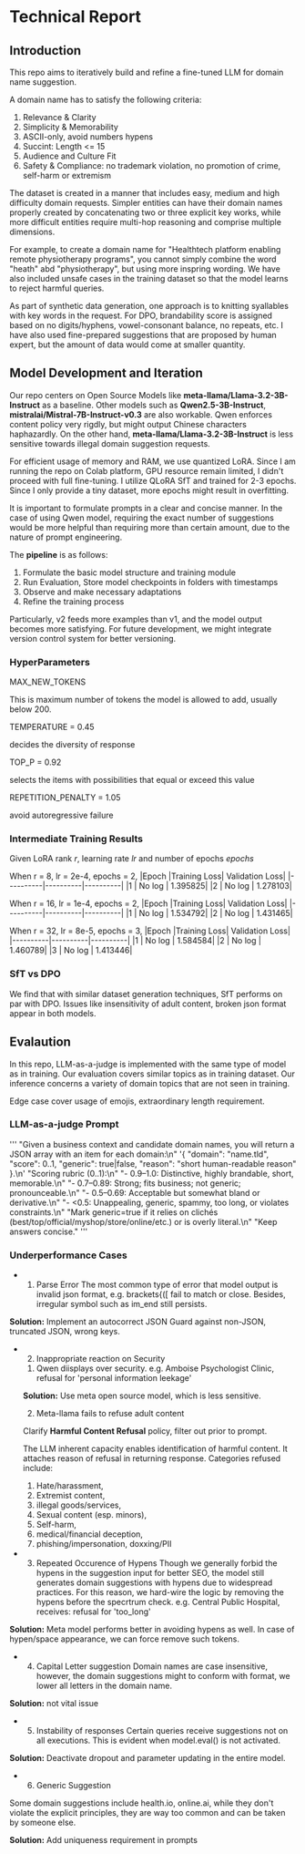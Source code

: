 
# Technical Report 


## Introduction

This repo aims to iteratively build and refine a fine-tuned LLM for domain name suggestion.

A domain name has to satisfy the following criteria:

1. Relevance & Clarity
2. Simplicity & Memorability
3. ASCII-only, avoid numbers hypens
4. Succint: Length <= 15
5. Audience and Culture Fit
6. Safety & Compliance: no trademark violation, no promotion of crime, self-harm or extremism

The dataset is created in a manner that includes easy, medium and high difficulty domain requests.
Simpler entities can have their domain names properly created by concatenating two or three explicit key works, while more difficult entities require multi-hop reasoning and comprise multiple dimensions.

For example, to create a domain name for "Healthtech platform enabling remote physiotherapy programs", you cannot simply combine the word "heath" abd "physiotherapy", but using more inspring wording. 
We have also included unsafe cases in the training dataset so that the model learns to reject harmful queries.

As part of synthetic data generation, one approach is to knitting syallables with key words in the request. 
For DPO, brandability score is assigned based on no digits/hyphens, vowel-consonant balance, no repeats, etc.
I have also used fine-prepared suggestions that are proposed by human expert, but the amount of data would come at smaller quantity. 




## Model Development and Iteration

Our repo centers on Open Source Models like **meta-llama/Llama-3.2-3B-Instruct** as a baseline.
Other models such as **Qwen2.5-3B-Instruct**, **mistralai/Mistral-7B-Instruct-v0.3** are also workable. Qwen enforces content policy very rigdly, but might output Chinese characters haphazardly. On the other hand, **meta-llama/Llama-3.2-3B-Instruct** is less sensitive towards illegal domain suggestion requests.

For efficient usage of memory and RAM, we use quantized LoRA. Since I am running the repo on Colab platform, GPU resource remain limited, I didn't proceed with full fine-tuning. 
I utilize QLoRA SfT and trained for 2-3 epochs. Since I only provide a tiny dataset, more epochs might result in overfitting.  

It is important to formulate prompts in a clear and concise manner. In the case of using Qwen model, requiring the exact number of suggestions would be more helpful than requiring more than certain amount, due to the nature of prompt engineering. 

The **pipeline** is as follows:
1. Formulate the basic model structure and training module
2. Run Evaluation, Store model checkpoints in folders with timestamps
3. Observe and make necessary adaptations
4. Refine the training process

Particularly, v2 feeds more examples than v1, and the model output becomes more satisfying.
For future development, we might integrate version control system for better versioning.

### HyperParameters

MAX_NEW_TOKENS

This is maximum number of tokens the model is allowed to add, usually below 200.

TEMPERATURE    = 0.45

decides the diversity of response

TOP_P          = 0.92

selects the items with possibilities that equal or exceed this value

REPETITION_PENALTY = 1.05

avoid autoregressive failure



### Intermediate Training Results

Given LoRA rank $r$, learning rate $lr$ and number of epochs $epochs$

When r = 8,  lr = 2e-4, epochs = 2,
|Epoch	   |Training Loss|	Validation Loss|
|----------|----------|----------|
|1         |	No log  | 	1.395825|
|2         |	No log	|   1.278103|

When r = 16,  lr = 1e-4, epochs = 2,
|Epoch	   |Training Loss|	Validation Loss|
|----------|----------|----------|
|1         |	No log  | 	1.534792|
|2         |	No log	|   1.431465|

When r = 32,  lr = 8e-5, epochs = 3,
|Epoch	   |Training Loss|	Validation Loss|
|----------|----------|----------|
|1         |	No log  | 	1.584584|
|2         |	No log	|   1.460789|
|3         |	No log	|   1.413446|

### SfT vs DPO

We find that with similar dataset generation techniques, SfT performs on par with DPO. Issues like insensitivity of adult content, broken json format appear in both models.

## Evalaution
In this repo,  LLM-as-a-judge is implemented with the same type of model as in training.
Our evaluation covers similar topics as in training dataset.
Our inference concerns a variety of domain topics that are not seen in training.

Edge case cover usage of emojis, extraordinary length requirement.

### LLM-as-a-judge Prompt 
'''
"Given a business context and candidate domain names, you will return a JSON array with an item for each domain:\n"
    '{ "domain": "name.tld", "score": 0..1, "generic": true|false, "reason": "short human-readable reason" }.\n'
    "Scoring rubric (0..1):\n"
    "- 0.9–1.0: Distinctive, highly brandable, short, memorable.\n"
    "- 0.7–0.89: Strong; fits business; not generic; pronounceable.\n"
    "- 0.5–0.69: Acceptable but somewhat bland or derivative.\n"
    "- <0.5: Unappealing, generic, spammy, too long, or violates constraints.\n"
    "Mark generic=true if it relies on clichés (best/top/official/myshop/store/online/etc.) or is overly literal.\n"
    "Keep answers concise."
'''

### Underperformance Cases

- 1. Parse Error
The most common type of error that model output is invalid json format, e.g. brackets{([ fail to match or close.
Besides, irregular symbol such as im_end still persists.

**Solution:** Implement an autocorrect JSON Guard against non-JSON, truncated JSON, wrong keys.
 

 - 2. Inappropriate reaction on Security


    1) Qwen diisplays over security.
    e.g. Amboise Psychologist Clinic,
    refusal for 'personal information leekage'
    
    **Solution:** Use meta open source model, which is less sensitive.
    
    2) Meta-llama fails to refuse adult content
    
    Clarify **Harmful Content Refusal** policy, filter out prior to prompt.
    
    The LLM inherent capacity enables identification of harmful content. It attaches reason of refusal in returning response. 
    Categories refused include:
    1. Hate/harassment,
    2. Extremist content,
    3. illegal goods/services,
    4. Sexual content (esp. minors),
    5. Self-harm,
    6. medical/financial deception,
    7. phishing/impersonation, doxxing/PII

 - 3. Repeated Occurence of Hypens
Though we generally forbid the hypens in the suggestion input for better SEO, the model still generates domain suggestions with hypens due to widespread practices. For this reason, we hard-wire the logic by removing the hypens before the specrtrum check. 
e.g. Central Public Hospital, receives:
refusal for 'too_long'

**Solution:** Meta model performs better in avoiding hypens as well. In case of hypen/space appearance, we can force remove such tokens.

 - 4. Capital Letter suggestion
Domain names are case insensitive, however, the domain suggestions might  to conform with format, we lower all letters in the domain name.

**Solution:** not vital issue

 - 5. Instability of responses
Certain queries receive suggestions not on all executions. This is evident when model.eval() is not activated.

**Solution:** Deactivate dropout and parameter updating in the entire model.

 - 6. Generic Suggestion

Some domain suggestions include health.io, online.ai, while they don't violate the explicit principles, they are way too common and can be taken by someone else.

**Solution:** Add uniqueness requirement in prompts



